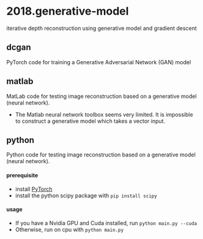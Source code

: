 # 2018.generative-model
iterative depth reconstruction using generative model and gradient descent

## dcgan
PyTorch code for training a Generative Adversarial Network (GAN) model

## matlab
MatLab code for testing image reconstruction based on a generative model (neural network).
- The Matlab neural network toolbox seems very limited. It is impossible to construct a generative model which takes a vector input.

## python
Python code for testing image reconstruction based on a generative model (neural network).

#### prerequisite
- install [PyTorch](http://pytorch.org/)
- install the python scipy package with `pip install scipy`

#### usage
- If you have a Nvidia GPU and Cuda installed, run `python main.py --cuda`
- Otherwise, run on cpu with `python main.py` 